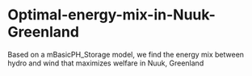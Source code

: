 # Optimal-energy-mix-in-Nuuk-Greenland
Based on a mBasicPH_Storage model, we find the energy mix between hydro and wind that maximizes welfare in Nuuk, Greenland
